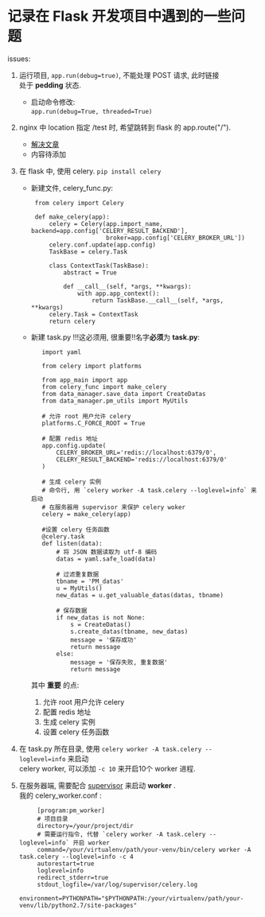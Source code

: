 记录在 Flask 开发项目中遇到的一些问题  
=  

issues:  

1. 运行项目, `app.run(debug=true)`, 不能处理 POST 请求, 此时链接  
   处于 **pedding** 状态.  
   * 启动命令修改:  
     `app.run(debug=True, threaded=True)`  

2. nginx 中 location 指定 /test 时, 希望跳转到 flask 的 app.route("/").  
   * [解决文章](https://stackoverflow.com/questions/18967441/add-a-prefix-to-all-flask-routes)  
   * 内容待添加  

3. 在 flask 中, 使用 celery. `pip install celery`  
   * 新建文件, celery_func.py:  
     
          from celery import Celery

          def make_celery(app):
              celery = Celery(app.import_name, backend=app.config['CELERY_RESULT_BACKEND'],
                              broker=app.config['CELERY_BROKER_URL'])
              celery.conf.update(app.config)
              TaskBase = celery.Task

              class ContextTask(TaskBase):
                  abstract = True

                  def __call__(self, *args, **kwargs):
                      with app.app_context():
                          return TaskBase.__call__(self, *args, **kwargs)
              celery.Task = ContextTask
              return celery  
    
   * 新建 task.py !!!这必须用, 很重要!!名字**必须**为 **task.py**:  
     
            import yaml

            from celery import platforms

            from app_main import app
            from celery_func import make_celery
            from data_manager.save_data import CreateDatas
            from data_manager.pm_utils import MyUtils

            # 允许 root 用户允许 celery
            platforms.C_FORCE_ROOT = True

            # 配置 redis 地址
            app.config.update(
                CELERY_BROKER_URL='redis://localhost:6379/0',
                CELERY_RESULT_BACKEND='redis://localhost:6379/0'
            )

            # 生成 celery 实例
            # 命令行, 用 `celery worker -A task.celery --loglevel=info` 来启动
            # 在服务器用 supervisor 来保护 celery woker
            celery = make_celery(app)

            #设置 celery 任务函数
            @celery.task
            def listen(data):
                # 将 JSON 数据读取为 utf-8 编码
                datas = yaml.safe_load(data)

                # 过滤重复数据
                tbname = 'PM_datas'
                u = MyUtils()
                new_datas = u.get_valuable_datas(datas, tbname)

                # 保存数据
                if new_datas is not None:
                    s = CreateDatas()
                    s.create_datas(tbname, new_datas)
                    message = '保存成功'
                    return message
                else:
                    message = '保存失败, 重复数据'
                    return message  

     其中 **重要** 的点:
      1. 允许 root 用户允许 celery  
      2. 配置 redis 地址  
      3. 生成 celery 实例  
      4. 设置 celery 任务函数  

4. 在 task.py 所在目录, 使用 `celery worker -A task.celery --loglevel=info` 来启动  
   celery worker, 可以添加 `-c 10` 来开启10个 worker 进程.  

5. 在服务器端, 需要配合 [supervisor](http://blog.csdn.net/michael_lbs/article/details/75407089)
   来启动 **worker** .  
   我的 celery_worker.conf :  

            [program:pm_worker]
            # 项目目录
            directory=/your/project/dir
            # 需要运行指令, 代替 `celery worker -A task.celery --loglevel=info` 开启 worker
            command=/your/virtualenv/path/your-venv/bin/celery worker -A task.celery --loglevel=info -c 4
            autorestart=true
            loglevel=info
            redirect_stderr=true
            stdout_logfile=/var/log/supervisor/celery.log
            environment=PYTHONPATH="$PYTHONPATH:/your/virtualenv/path/your-venv/lib/python2.7/site-packages"